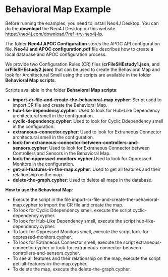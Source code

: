 # Behavioral Map Example

Before running the examples, you need to install Neo4J Desktop. You can do the **download** the Neo4J Desktop on this website https://neo4j.com/download/?ref=try-neo4j-lp.

The folder **Neo4J APOC Configuration** stores the APOC API configuration file.
**Neo4J and APOC configuration.pdf** file describes how to create a local database and APOC configuration process.

We provide two Configuration Rules (CR) files (**crFileSHEstudy1.json**, and **crFileSHEstudy2.json**) that can be used to create the Behavioral Map and look for Architectural Smell using the scripts are available in the folder **Behavioral Map scripts**.

Scripts available in the folder **Behavioral Map scripts**:
- **import-cr-file-and-create-the-behavioral-map.cypher**: Script used to import CR file and create the Behavioral Map.
- **hub-like-dependency.cypher**: Used to look for Hub-Like Dependency architectural smell in the configuration.
- **cyclic-dependency.cypher**: Used to look for Cyclic Ddependency smell in the configuration.
- **extraneous-connector.cypher**: Used to look for Extraneous Connector architectural smell in the configuration.
- **look-for-extraneous-connector-between-controllers-and-sensors.cypher**: Used to look for Extraneous Connector between Controllers and Sensors in the Behavioral Map.
- **look-for-oppressed-monitors.cypher** Used to look for Oppressed Monitors in the configuration.
- **get-all-features-in-the-map.cypher**: Used to get all features and their relationship on the map.
- **delete-the-graph.cypher**: Used to delete all maps in the database.

**How to use the Behavioral Map**: 
- Execute the script in the file import-cr-file-and-create-the-behavioral-map.cypher to import the CR file and create the map.
- To look for Cyclic Ddependency smell, execute the script cyclic-dependency.cypher.
- To look for Hub-Like Dependency smell, execute the script hub-like-dependency.cypher.
- To look for Oppressed Monitors smell, execute the script look-for-oppressed-monitors.cypher.
- To look for Extraneous Connector smell, execute the script extraneous-connector.cypher or look-for-extraneous-connector-between-controllers-and-sensors.cypher.
- To see all features and their relationship on the map, execute the script get-all-features-in-the-map.cypher.
- To delete the map, execute the delete-the-graph.cypher.
